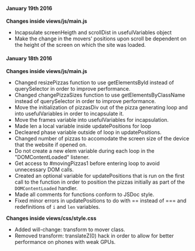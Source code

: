 #### January 19th 2016

**Changes inside views/js/main.js**
* Incapsulate screenHeigth and scrollDist in usefulVariables object
* Make the change in the movers' positions upon scroll be dependent on the 
height of the screen on which the site was loaded. 

#### January 18th 2016

**Changes inside views/js/main.js**
* Changed resizePizzas function to use getElementsById instead of querySelector 
in order to improve performance.
* Changed changePizzaSizes function to use getElementsByClassName instead of 
querySelector in order to improve performance.
* Move the initialization of pizzasDiv out of the pizza generating loop and into
usefulVariables in order to incapsulate it. 
* Move the frames variable into usefulVariables for incapsulation. 
* Made len a local variable inside updatePositions for loop
* Decleared phase variable outside of loop in updatePositions.
* Changed number of pizzas to accomodate the screen size of the device that 
the website if opened on.
* Do not create a new elem variable during each loop in the "DOMContentLoaded" 
listener.
* Get access to #movingPizzas1 before entering loop to avoid unnecessary DOM 
calls.
* Created an optional variable for updatePositions that is run on the first 
call to the function in order to position the pizzas initially as part of the 
`DOMContentLoaded` handler.
* Made all comments for functions conform to JSDoc style.
* Fixed minor errors in updatePositions to do with == instead of === and 
redefinitions of `i` and `len` variables.

**Changes inside views/css/style.css**
* Added will-change: transform to mover class.
* Removed transform: translateZ(0) hack in order to allow for better performance
on phones with weak GPUs.